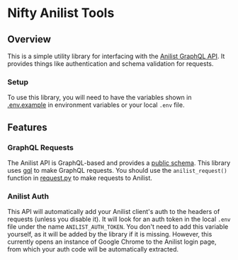 # Nifty Anilist Tools
 
## Overview

This is a simple utility library for interfacing with the [Anilist GraphQL API](https://docs.anilist.co/). It provides things like authentication and schema validation for requests.

### Setup

To use this library, you will need to have the variables shown in [.env.example](./.env.example) in environment variables or your local `.env` file.

## Features

### GraphQL Requests
The Anilist API is GraphQL-based and provides a [public schema](https://studio.apollographql.com/sandbox/schema/reference). This library uses [gql](https://github.com/graphql-python/gql) to make GraphQL requests. You should use the `anilist_request()` function in [request.py](./nifty_anilist/request.py) to make requests to Anilist.

### Anilist Auth
This API will automatically add your Anilist client's auth to the headers of requests (unless you disable it). It will look for an auth token in the local `.env` file under the name `ANILIST_AUTH_TOKEN`. You don't need to add this variable yourself, as it will be added by the library if it is missing. However, this currently opens an instance of Google Chrome to the Anilist login page, from which your auth code will be automatically extracted.
